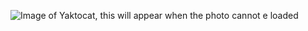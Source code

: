 ![Image of Yaktocat, this will appear when the photo cannot e loaded](https://octodex.github.com/images/yaktocat.png)
